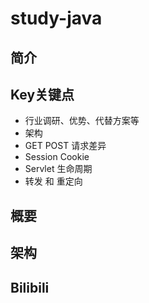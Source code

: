 # study-java  #
## 简介





## Key关键点

- 行业调研、优势、代替方案等
- 架构
- GET POST 请求差异
- Session Cookie
- Servlet 生命周期
- 转发 和 重定向 







## **概要** 



## **架构** 



## Bilibili 

